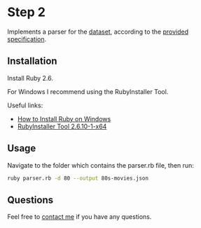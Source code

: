 # Step 2

Implements a parser for the [dataset](../../data/movies.json), according to the [provided specification](../step-two-filter-movies.feature).

## Installation

Install Ruby 2.6. 

For Windows I recommend using the RubyInstaller Tool.

Useful links:
- [How to Install Ruby on Windows](https://phoenixnap.com/kb/install-ruby-on-windows-10)
- [RubyInstaller Tool 2.6.10-1-x64](https://github.com/oneclick/rubyinstaller2/releases/download/RubyInstaller-2.6.10-1/rubyinstaller-devkit-2.6.10-1-x64.exe)

## Usage

Navigate to the folder which contains the parser.rb file, then run:
```bash
ruby parser.rb -d 80 --output 80s-movies.json
```

## Questions
Feel free to [contact me](mailto:lualjsantos@gmail.com) if you have any questions.
